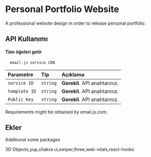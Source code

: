 
# Personal Portfolio Website

A professional website design in order to release personal portfolio.



## API Kullanımı

#### Tüm öğeleri getir

```http
  email.js service CDN
```

| Parametre | Tip     | Açıklama                |
| :-------- | :------- | :------------------------- |
| `service ID` | `string` | **Gerekli**. API anahtarınız. |
| `template ID` | `string` | **Gerekli**. API anahtarınız. |
| `Public Key` | `string` | **Gerekli**. API anahtarınız. |

Requirements might be obtained by email.js.com.



  
## Ekler

Additional some packages

3D Objects,yup,chakra ui,swiper,three,web-vitals,react-hooks
